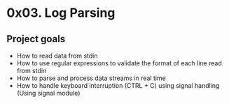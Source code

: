 # 0x03. Log Parsing

## Project goals

* How to read data from stdin
* How to use regular expressions to validate the format of each line read from stdin
* How to parse and process data streams in real time
* How to handle keyboard interruption (CTRL + C) using signal handling (Using signal module)
